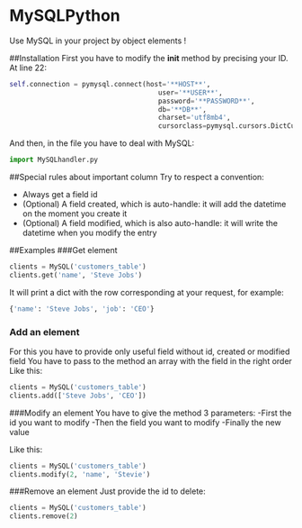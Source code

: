 # MySQLPython
Use MySQL in your project by object elements !

##Installation
First you have to modify the __init__ method by precising your ID.
At line 22:
```python
self.connection = pymysql.connect(host='**HOST**',
                                     user='**USER**',
                                     password='**PASSWORD**',
                                     db='**DB**',
                                     charset='utf8mb4',
                                     cursorclass=pymysql.cursors.DictCursor)
```
And then, in the file you have to deal with MySQL:
```python
import MySQLhandler.py
```
##Special rules about important column
Try to respect a convention:
  - Always get a field id
  - (Optional) A field created, which is auto-handle: it will add the datetime on the moment you create it
  - (Optional) A field modified, which is also auto-handle: it will write the datetime when you modify the entry

##Examples
###Get element
```python
clients = MySQL('customers_table')
clients.get('name', 'Steve Jobs')
```
It will print a dict with the row corresponding at your request, for example:
```python
{'name': 'Steve Jobs', 'job': 'CEO'}
```

### Add an element
For this you have to provide only useful field without id, created or modified field
You have to pass to the method an array with the field in the right order
Like this:
```python
clients = MySQL('customers_table')
clients.add(['Steve Jobs', 'CEO'])
```

###Modify an element
You have to give the method 3 parameters:
  -First the id you want to modify
  -Then the field you want to modify
  -Finally the new value
  
Like this:
```python
clients = MySQL('customers_table')
clients.modify(2, 'name', 'Stevie')
```

###Remove an element
Just provide the id to delete:
```python
clients = MySQL('customers_table')
clients.remove(2)
```
